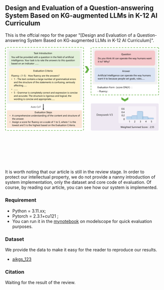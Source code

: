 ## Design and Evaluation of a Question-answering System Based on KG-augmented LLMs in K-12 AI Curriculum

This is the offcial repo for the paper "[Design and Evaluation of a Question-answering System Based on KG-augmented LLMs in K-12 AI Curriculum]".

<div align="center" style="padding-bottom: 100px">
  <img src="Fig/Evaluation Process.png" title="Evaluation Process">
</div>


###
It is worth noting that our article is still in the review stage.
In order to protect our intellectual property, we do not provide a nanny introduction of system implementation,
only the dataset and core code of evaluation.
Of course, by reading our article, you can see how our system is implemented.

### Requirement
* Python = 3.11.xx;
* Pytorch = 2.3.1+cu121 ;
* You can run it in the [mynotebook](https://modelscope.cn/my/mynotebook) on modelscope for quick evaluation purposes.

### Dataset
We provide the data to make it easy for the reader to reproduce our results. 

- [aikgs_123](Dataset/aikgs_123.json)

### Citation
Waiting for the result of the review.
